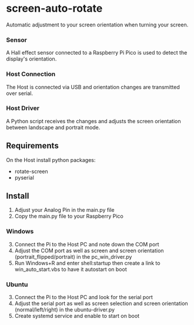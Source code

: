 # screen-auto-rotate
Automatic adjustment to your screen orientation when turning your screen.

### Sensor
A Hall effect sensor connected to a Raspberry Pi Pico is used to detect the display's orientation.

### Host Connection
The Host is connected via USB and orientation changes are transmitted over serial.

### Host Driver
A Python script receives the changes and adjusts the screen orientation between landscape and portrait mode.

## Requirements
On the Host install python packages:
- rotate-screen
- pyserial

## Install
1) Adjust your Analog Pin in the main.py file
2) Copy the main.py file to your Raspberry Pico
### Windows
3) Connect the Pi to the Host PC and note down the COM port
4) Adjust the COM port as well as screen and screen orientation (portrait_flipped/portrait) in the pc_win_driver.py 
5) Run Windows+R and enter shell:startup then create a link to win_auto_start.vbs to have it autostart on boot

### Ubuntu
3) Connect the Pi to the Host PC and look for the serial port
4) Adjust the serial port as well as screen selection and screen orientation (normal/left/right) in the ubuntu-driver.py
5) Create systemd service and enable to start on boot